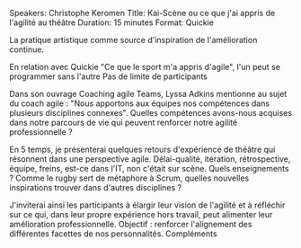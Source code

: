 Speakers: Christophe Keromen
Title: Kai-Scène ou ce que j'ai appris de l'agilité au théâtre
Duration: 15 minutes
Format: Quickie

La pratique artistique comme source d'inspiration de l'amélioration continue.

En relation avec Quickie  "Ce que le sport m'a appris d'agile", l'un peut se programmer sans l'autre
Pas de limite de participants

Dans son ouvrage Coaching agile Teams,  Lyssa Adkins mentionne au sujet du coach agile : "Nous apportons aux équipes nos compétences dans plusieurs disciplines connexes".
Quelles compétences avons-nous acquises dans notre parcours de vie qui peuvent renforcer notre agilité professionnelle ?

En 5 temps, je présenterai quelques retours d'expérience de théâtre qui résonnent dans une perspective agile. Délai-qualité, itération, rétrospective, équipe, freins, est-ce dans l'IT, non c'était sur scène.
Quels enseignements ? Comme le rugby sert de métaphore à Scrum, quelles nouvelles inspirations trouver dans d'autres disciplines ?

J'inviterai ainsi les participants à élargir leur vision de l'agilité et à réfléchir sur ce qui, dans leur propre expérience hors travail, peut alimenter leur amélioration professionnelle. Objectif : renforcer l'alignement des différentes facettes de nos personnalités.
Compléments
